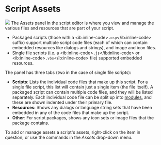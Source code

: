 # Script Assets

<img src="/media/13/scripteditor_assets.png" class="align-right" data-query="?nolink" /> The Assets panel in the script editor is where you view and manage the various files and resources that are part of your script.

- Packaged scripts (those with a \<ib:inline-code\>`.osp`\</ib:inline-code\> suffix) support multiple script code files (each of which can contain embedded resources like dialogs and strings), and image and icon files.
- Single file scripts (i.e. a \<ib:inline-code\>`.js`\</ib:inline-code\> or \<ib:inline-code\>`.vbs`\</ib:inline-code\> file) supported embedded resources.

The panel has three tabs (two in the case of single file scripts):

- **Scripts**: Lists the individual code files that make up this script. For a single file script, this list will contain just a single item (the file itself). A packaged script can contain multiple code files, and they will be listed separately. Each individual code file can be split up into [modules](../script_add-ins/modules.md), and these are shown indented under their primary file.
- **Resources**: Shows any dialogs or language string sets that have been embedded in any of the code files that make up the script.
- **Other**: For script packages, shows any icon sets or image files that the package contains.

To add or manage assets a script's assets, right-click on the item in question, or use the commands in the *Assets* drop-down menu.
